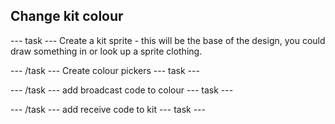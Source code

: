 ## Change kit colour

--- task ---
Create a kit sprite - this will be the base of the design, you could draw something in or look up a sprite clothing.


--- /task ---
Create colour pickers
--- task ---


--- /task ---
add broadcast code to colour
--- task ---


--- /task ---
add receive code to kit
--- task ---
